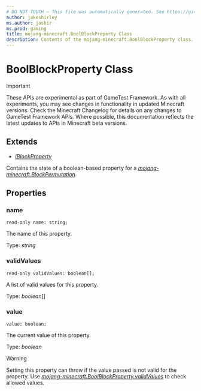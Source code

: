 ```yaml
---
# DO NOT TOUCH — This file was automatically generated. See https://github.com/Mojang/MinecraftScriptingApiDocsGenerator to modify descriptions, examples, etc.
author: jakeshirley
ms.author: jashir
ms.prod: gaming
title: mojang-minecraft.BoolBlockProperty Class
description: Contents of the mojang-minecraft.BoolBlockProperty class.
---
```

# BoolBlockProperty Class
>[!IMPORTANT]
>These APIs are experimental as part of GameTest Framework. As with all experiments, you may see changes in functionality in updated Minecraft versions. Check the Minecraft Changelog for details on any changes to GameTest Framework APIs. Where possible, this documentation reflects the latest updates to APIs in Minecraft beta versions.

## Extends
- [*IBlockProperty*](IBlockProperty.md)

Contains the state of a boolean-based property for a [*mojang-minecraft.BlockPermutation*](../mojang-minecraft/BlockPermutation.md).

## Properties
### **name**
`read-only name: string;`

The name of this property.

Type: *string*

### **validValues**
`read-only validValues: boolean[];`

A list of valid values for this property.

Type: *boolean*[]

### **value**
`value: boolean;`

The current value of this property.

Type: *boolean*

> [!WARNING]
> Setting this property can throw if the value passed is not valid for the property. Use [*mojang-minecraft.BoolBlockProperty.validValues*](../mojang-minecraft/BoolBlockProperty.md#validvalues) to check allowed values.

